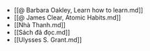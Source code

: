 - [[@ Barbara Oakley, Learn how to learn.md]]
- [[@ James Clear, Atomic Habits.md]]
- [[Nhà Thanh.md]]
- [[Sách đã đọc.md]]
- [[Ulysses S. Grant.md]]
